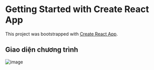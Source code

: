 # Getting Started with Create React App

This project was bootstrapped with [Create React App](https://github.com/facebook/create-react-app).

## Giao diện chương trình
![image](https://user-images.githubusercontent.com/61813025/142817466-e5756e3f-6691-4754-8fa0-2c1d9417b246.png)


